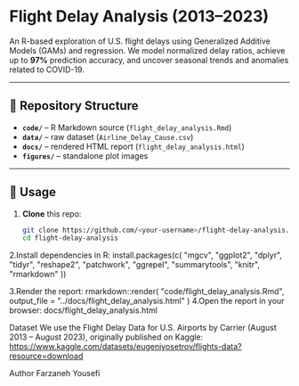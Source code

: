 # Flight Delay Analysis (2013–2023)

An R-based exploration of U.S. flight delays using Generalized Additive Models (GAMs) and regression. We model normalized delay ratios, achieve up to **97%** prediction accuracy, and uncover seasonal trends and anomalies related to COVID-19.

---

## 📂 Repository Structure

- **`code/`** – R Markdown source (`flight_delay_analysis.Rmd`)  
- **`data/`** – raw dataset (`Airline_Delay_Cause.csv`)  
- **`docs/`** – rendered HTML report (`flight_delay_analysis.html`)  
- **`figures/`** – standalone plot images  

---

## 📖 Usage

1. **Clone** this repo:  
   ```bash
   git clone https://github.com/<your-username>/flight-delay-analysis.git
   cd flight-delay-analysis

2.Install dependencies in R:
install.packages(c(
  "mgcv", "ggplot2", "dplyr", "tidyr", 
  "reshape2", "patchwork", "ggrepel", 
  "summarytools", "knitr", "rmarkdown"
))

3.Render the report:
rmarkdown::render(
  "code/flight_delay_analysis.Rmd",
  output_file = "../docs/flight_delay_analysis.html"
)
4.Open the report in your browser:
docs/flight_delay_analysis.html


Dataset
We use the Flight Delay Data for U.S. Airports by Carrier (August 2013 – August 2023), originally published on Kaggle:
https://www.kaggle.com/datasets/eugeniyosetrov/flights-data?resource=download

Author
Farzaneh Yousefi
